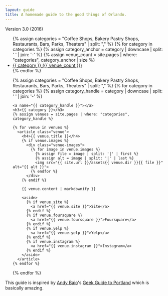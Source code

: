 ```yaml
---
layout: guide
title: A homemade guide to the good things of Orlando.
---
```


Version 3.0 (2016)

<ul class="table-of-contents">
  {% assign categories = "Coffee Shops, Bakery Pastry Shops, Restaurants, Bars, Parks, Theaters" | split: ","  %}
  {% for category in categories %}
    {% assign category_anchor = category | downcase | split: ' ' | join: '-' %}
    {% assign venue_count = site.pages | where: "categories", category_anchor | size %}
    <li>
      <a href="#{{ category_anchor }}">
        {{ category }} ({{ venue_count }})
      </a>
    </li>
  {% endfor %}
</ul>

<ul class="venue-categories">
  {% assign categories = "Coffee Shops, Bakery Pastry Shops, Restaurants, Bars, Parks, Theaters" | split: ","  %}
  {% for category in categories %}
    {% assign category_handle = category | downcase | split: ' ' | join: '-' %}

    <a name="{{ category_handle }}"></a>
    <h3>{{ category }}</h3>
    {% assign venues = site.pages | where: "categories", category_handle %}

    {% for venue in venues %}
      <article class="venue">
        <h4>{{ venue.title }}</h4>
        {% if venue.images %}
          <div class="venue-images">
            {% for image in venue.images %}
              {% assign file = image | split: '|' | first %}
              {% assign alt = image | split: '|' | last %}
              <img src="{{ site.url }}/assets{{ venue.dir }}{{ file }}" alt="{{ alt }}">
            {% endfor %}
          </div>
        {% endif %}

        {{ venue.content | markdownify }}

        <aside>
          {% if venue.site %}
            <a href="{{ venue.site }}">Site</a>
          {% endif %}
          {% if venue.foursquare %}
            <a href="{{ venue.foursquare }}">Foursquare</a>
          {% endif %}
          {% if venue.yelp %}
            <a href="{{ venue.yelp }}">Yelp</a>
          {% endif %}
          {% if venue.instagram %}
            <a href="{{ venue.instagram }}">Instagram</a>
          {% endif %}
        </aside>
      </article>
    {% endfor %}

  {% endfor %}
</ul>

This guide is inspired by <a href="http://waxy.org/" title="Waxy">Andy Baio</a>'s
<a href="http://waxy.org/2011/09/geeks_guide_to_portland_2011/">Geek Guide to Portland</a>
which is basically amazing.
